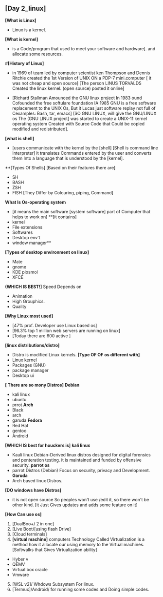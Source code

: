 ## **[Day 2_linux]**

**[What is Linux]** 
- Linux is a kernel.

**[What is kernel]**
- is a Code/program that used to meet your software and hardware]. and allocate some resources.

#**[History of Linux]**
- in 1969 of team led by computer scientist ken Thompson and Dennis Ritchie created the 1st Version of UNIX ON a PDP-7 mini.computer [ it was not cheap and open source] [The person LINUS TORVALDS Created the linux kernel. (open source) posted it online]

- [Richard Stallman Amounced the GNU linux project In 1983 ound Cofounded the free softulare foundation IA 1985 GNU is a free software replacement to the UNIX Os, But it Lucas just software replay not full of Cexamples: Bash, tar, emacs] [SO GNU LINUX, will give the GNU/LINUX os The (GNU LINUX project] was started to create a UNIX-11 kernel operating system Created with Source Code that Could be copled modified and redistributed].

**[what is shell]**
- [users communicate with the kernel by the [shell] [Shell is command line Interpreter] it translates Commands entered by the user and converts them Into a language that is understood by the [kernel].

**[Types Of Shells] [Based on their features there are]
- SH
- BASH
- ZSH
- FISH  [They Differ by Colouring, piping, Command]

**What Is Os-operating system**
- [it means the main software [system software] part of Computer that helps to work on]
**[it contains]
- kernel
- File extensions
- Softwares
- Desktop env't
- window manager**

**[Types of desktop environment on linux]**
- Mate
- gnome
- KDE plosmol
- XFCE

**(WHICH IS BEST!]** Speed Depends on
- Animation
- High Grouphics.
- Quality

**[Why Linux most used]**
- [47% prof. Developer use Linux based os]
- [96.3% top 1 million web servers are running on linux]
- [Today there are 600 active ]

**[linux distributions/distro]**
- Distro is modified Linux kernels.
**[Type OF OF os different with]**
- Linux kernel
- Packages (GNU)
- package manager
- Desktop ui

**[ There are so mony Distros]**
**Debian**
- kali linux
- ubuntu
- prrot
**Arch**
- Black
- arch
- garuda
**Fedora**
- Red Hat
- gentoo
- Android

**[WHICH IS best for houckers is]** 
**kali linux**
- Kauli linux Debian-Derived linux distros designed for digital forensics and penteration testing. it is maintained and funded by offensive security.
**parrot os**
- parrot Distros (Debian) Focus on security, privacy and Development.
**Garuda**
- Arch based linux Distros.

**[DO windows have Distros]** 
- it is not open source So peoples won't use /edit it, so there won't be other kind. [it Just Gives updates and adds some feature on it]

**[How Can use os]**
1. [DualBoo+/ 2 in one]
2. [Live Boot/[using flash Drive]
3. [Cloud terminals]
4. **[virtual machine]** computers Technology Called Virtualization is a method how it allocate our using memory to the Virtual machines.
[Softwalks that Gives Virtualization ability]
- Hyber v
- QEMV
- Virtual box oracle
- Vmware
5. [WSL v2]/ Whdows Subsystem For linux.
6. [Termux]/Android/ for running some codes and Doing simple codes.

